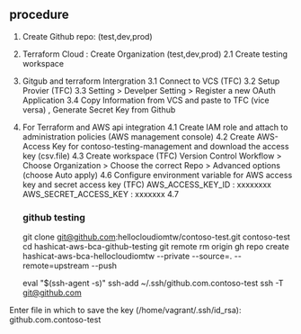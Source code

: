 ###  
 

 ## procedure
 1. Create Github repo: (test,dev,prod)
 2. Terraform Cloud : Create Organization (test,dev,prod)
    2.1 Create testing workspace
    
 3. Gitgub and terraform Intergration
    3.1 Connect to VCS (TFC)
    3.2 Setup Provier (TFC)
    3.3 Setting > Develper Setting > Register a new OAuth Application
    3.4 Copy Information from VCS and paste to TFC (vice versa) , Generate Secret Key from Github
    
 4. For Terraform and AWS api integration
    4.1 Create IAM role and attach to administration policies (AWS management console)
    4.2 Create AWS-Access Key for contoso-testing-management and download the access key (csv.file)
    4.3 Create workspace (TFC)
        Version Control Workflow > Choose Organization > Choose the correct Repo > Advanced options (choose Auto apply)
    4.6 Configure environment variable for AWS access key and secret access key (TFC)
        AWS_ACCESS_KEY_ID : xxxxxxxx
        AWS_SECRET_ACCESS_KEY : xxxxxxx
    4.7 

    ### github testing

    git clone git@github.com:hellocloudiomtw/contoso-test.git contoso-test
    cd hashicat-aws-bca-github-testing
    git remote rm origin
    gh repo create hashicat-aws-bca-hellocloudiomtw --private --source=. --remote=upstream --push

    eval "$(ssh-agent -s)"
    ssh-add ~/.ssh/github.com.contoso-test
    ssh -T git@github.com


Enter file in which to save the key (/home/vagrant/.ssh/id_rsa): github.com.contoso-test
    
